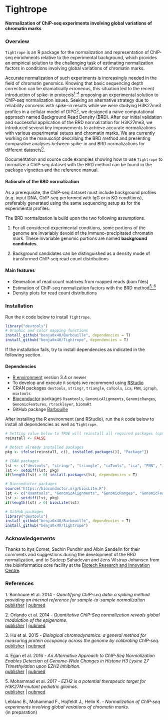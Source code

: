 Tightrope
================================================================================
**Normalization of ChIP-seq experiments involving global variations of chromatin marks**

### Overview

`Tightrope` is an R package for the normalization and representation
of ChIP-seq enrichments relative to the experimental background, which
provides an empirical solution to the challenging task of estimating
normalization factors in conditions involving global variations
of chromatin marks.

Accurate normalization of such experiments is increasingly needed in the field
of chromatin genomics. Knowing that basic sequencing depth correction
can be dramatically erroneous, this situation led to the recent
introduction of spike-in protocols[<sup>1-4</sup>](#1) proposing
an experimental solution to ChIP-seq normalization issues.
Seeking an alternative strategy due to reliability concerns with spike-in 
results while we were studying H3K27me3 profiles in a cellular model
of DIPG[<sup>5</sup>](#5), we designed a naive computational approach named
Background Read Density (BRD).
After our initial validation and successful application of the BRD normalization
for H3K27me3, we introduced several key improvements to achieve accurate
normalizations with various experimental setups and chromatin marks.
We are currently working on the manuscript describing the BRD method
and presenting comparative analyses between spike-in
and BRD normalizations for different datasets[<sup>6</sup>](#6).

Documentation and source code examples showing how to use `Tightrope` 
to normalize a ChIP-seq dataset with the BRD method can be found
in the package vignettes and the reference manual.

#### Rationale of the BRD normalization

As a prerequisite, the ChIP-seq dataset must include background profiles
(e.g. input DNA, ChIP-seq performed with IgG or in KO conditions), preferably
generated using the same sequencing setup as for the experimental profiles.

The BRD normalization is build upon the two following assumptions.

1. For all considered experimental conditions, some portions of the genome are
   invariably devoid of the immuno-precipitated chromatin mark.
   These invariable genomic portions are named **background candidates**.
   
2. Background candidates can be distinguished as a density mode of
   transformed ChIP-seq read count distributions

#### Main features

* Generation of read count matrixes from mapped reads (bam files)
* Estimation of ChIP-seq normalization factors with the BRD method[<sup>5, 6</sup>](#5)
* Density plots for read count distributions

### <a name="install"></a>Installation

Run the `R` code below to install `Tightrope`.

```R
library("devtools")
# Graphic and color mapping functions
install_github("benja0x40/Barbouille", dependencies = T)
install_github("benja0x40/Tightrope", dependencies = T)
```

If the installation fails, try to install dependencies as indicated
in the following section.

#### Dependencies

  - [R environment](https://www.r-project.org/) version 3.4 or newer
  - To develop and execute `R` scripts we recommend using [RStudio](https://www.rstudio.com/products/rstudio/download)
  - CRAN packages `devtools`, `stringr`, `triangle`, `caTools`, `ica`, `FNN`, `igraph`, `mixtools`
  - [Bioconductor](http://www.bioconductor.org/) packages `Rsamtools`, `GenomicAlignments`, `GenomicRanges`, `GenomicFeatures`, `rtracklayer`, `biomaRt`
  - GitHub package [Barbouille](https://github.com/benja0x40/Barbouille)

After installing the R environment (and RStudio), run the `R` code below
to install all dependencies as well as `Tightrope`.

```R
# Setting value below to TRUE will reinstall all required packages (optional)
reinstall <- FALSE

# Detect already installed packages
pkg <- ifelse(reinstall, c(), installed.packages()[, "Package"])

# CRAN packages
lst <- c("devtools", "stringr", "triangle", "caTools", "ica", "FNN", "igraph", "mixtools")
lst <- setdiff(lst, pkg)
if(length(lst) > 0) install.packages(lst, dependencies = T)

# Bioconductor packages
source("https://bioconductor.org/biocLite.R")
lst <- c("Rsamtools", "GenomicAlignments", "GenomicRanges", "GenomicFeatures", "rtracklayer", "biomaRt")
lst <- setdiff(lst, pkg)
if(length(lst) > 0) biocLite(lst)

# GitHub packages
library("devtools")
install_github("benja0x40/Barbouille", dependencies = T)
install_github("benja0x40/Tightrope")
```

### Acknowledgements

Thanks to Itys Comet, Sachin Pundhir and Albin Sandelin for their comments and
suggestions during the development of the BRD normalization, and to Sudeep
Sahadevan and Jens Vilstrup Johansen from the bioinformatics core facility
at the [Biotech Research and Innovation Centre](http://www.bric.ku.dk). 

### References

<a name="1"></a>1. Bonhoure et al. 2014 - *Quantifying ChIP-seq data: a spiking method providing an internal reference for sample-to-sample normalization*  
[publisher](https://dx.doi.org/10.1101/gr.168260.113) | [pubmed](https://www.ncbi.nlm.nih.gov/pubmed/24709819)

<a name="2"></a>2. Orlando et al. 2014 - *Quantitative ChIP-Seq normalization reveals global modulation of the epigenome.*  
[publisher](https://dx.doi.org/10.1016/j.celrep.2014.10.018) | [pubmed](https://www.ncbi.nlm.nih.gov/pubmed/25437568)

<a name="3"></a>3. Hu et al. 2015 - *Biological chromodynamics: a general method for measuring protein occupancy across the genome by calibrating ChIP-seq.*  
[publisher](https://dx.doi.org/10.1093/nar/gkv670) | [pubmed](https://www.ncbi.nlm.nih.gov/pubmed/26130708)

<a name="4"></a>4. Egan et al. 2016 - *An Alternative Approach to ChIP-Seq Normalization Enables Detection of Genome-Wide Changes in Histone H3 Lysine 27 Trimethylation upon EZH2 Inhibition.*  
[publisher](https://dx.doi.org/10.1371/journal.pone.0166438) | [pubmed](https://www.ncbi.nlm.nih.gov/pubmed/27875550)

<a name="5"></a>5. Mohammad et al. 2017 - *EZH2 is a potential therapeutic target for H3K27M-mutant pediatric gliomas.*  
[publisher](https://dx.doi.org/10.1038/nm.4293) | [pubmed](https://www.ncbi.nlm.nih.gov/pubmed/28263309)

Leblanc B., Mohammad F., Hojfeldt J., Helin K. - *Normalization of ChIP-seq experiments involving global variations of chromatin marks.*  
(in preparation)

